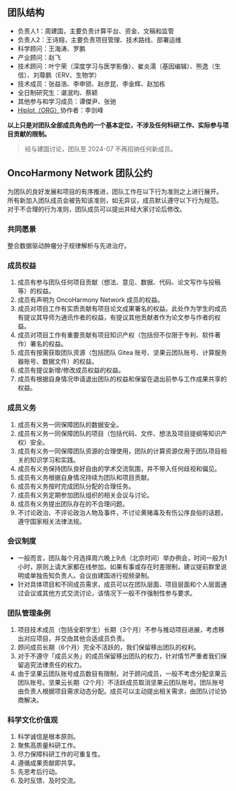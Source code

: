 ## 团队结构

- 负责人1：周建国，主要负责计算平台、资金、文稿和监管
- 负责人2：王诗翔，主要负责项目管理、技术路线、部署运维
- 科学顾问：王海涛、罗鹏
- 产业顾问：赵飞
- 技术顾问：叶宁荣（深度学习与医学影像）、崔炎濡（基因编辑）、熊逸（生信）、刘尊鹏（ERV、生物学）
- 技术成员：张益浩、李申锁、赵彦昆、李金辉、赵加栋
- 全日制研究生：谌泯均、蔡颖
- 其他参与和学习成员：谭傑尹、张驰
- [Hiplot（ORG）](https://hiplot.org/)协作者：李剑峰

**以上只是对团队全部成员角色的一个基本定位，不涉及任何科研工作、实际参与项目贡献的限制。**

> 经与建国讨论，团队至 2024-07 不再招纳任何新成员。

## OncoHarmony Network 团队公约

为团队的良好发展和项目的有序推进，团队工作在以下行为准则之上进行展开。
所有新加入团队成员会被告知该准则，如无异议，成员默认遵守以下行为规范。
对于不合理的行为准则，团队成员可以提出并经大家讨论后修改。

### 共同愿景

整合数据驱动肿瘤分子规律解析与先进治疗。

### 成员权益

1. 成员有参与团队任何项目贡献（想法、意见、数据、代码、论文写作与投稿等）的权益。
2. 成员有声明为 OncoHarmony Network 成员的权益。
3. 成员对项目工作有实质贡献有项目论文成果署名的权益。此处作为学生的成员有提议其导师为通讯作者的权益，有提议其他贡献者作为论文参与作者的权益。
4. 成员对项目工作有重要贡献有项目知识产权（包括但不仅限于专利、软件著作）署名的权益。
5. 成员有按需获取团队资源（包括团队 Gitea 账号、坚果云团队账号、计算服务器账号、数据文件）的权益。
6. 成员有提议新增/修改成员权益的权益。
7. 成员有根据自身情况申请退出团队的权益和保留在退出前参与工作成果共享的权益。

### 成员义务

1. 成员有义务一同保障团队的数据安全。
2. 成员有义务一同保障团队的项目（包括代码、文件、想法及项目提纲等知识产权）安全。
3. 成员有义务一同保障团队资源的合理使用，团队的计算资源仅用于团队项目相关的知识学习和实践。
4. 成员有义务保持团队良好自由的学术交流氛围，并不带入任何歧视和偏见。
5. 成员有义务根据自身情况持续为团队和项目贡献。
6. 成员有义务按时完成团队分配的合理任务。
7. 成员有义务定期参加团队组织的相关会议与讨论。
8. 成员有义务提出团队存在的不合理问题。
9. 不讨论政治、不评论政治人物及事件，不讨论黄赌毒及有伤公序良俗的话题，遵守国家相关法律法规。

### 会议制度

- 一般而言，团队每个月选择周六晚上9点（北京时间）举办例会，时间一般为1小时，原则上请大家都在线参加。如果有事或存在时差限制，建议提前群里说明或单独告知负责人。会议由建国进行视频录制。
- 针对具体项目和不同成员需求，成员可以在团队层面、项目层面和个人层面通过会议或其他方式交流讨论，该情况下一般不作强制性参与要求。

### 团队管理条例

1. 项目技术成员（包括全职学生）长期（3个月）不参与推动项目进展，考虑移出对应项目，并交由其他合适成员负责。
2. 顾问成员长期（6个月）完全不活跃的，我们保留移出团队的权利。
3. 对于不遵守「成员义务」的成员保留移出团队的权力，针对情节严重者我们保留追究法律责任的权力。
4. 由于坚果云团队账号成员数目有限制，对于顾问成员，一般不考虑分配坚果云团队账号。坚果云长期（2个月）不活跃成员取消坚果云团队账号。团队账号由负责人根据项目需求动态分配。成员可以主动提出相关需求，由团队讨论协商解决。

### 科学文化价值观

1. 科学诚信是根本原则。
2. 聚焦高质量科研工作。
3. 尽力保障科研工作的可重复性。
5. 遵循成果贡献即共享。
6. 先思考后行动。
7. 及时反馈、及时交流。
 
